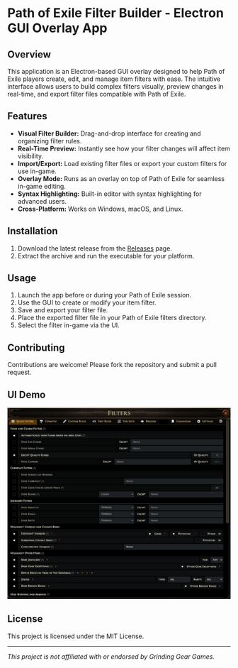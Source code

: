 # Path of Exile Filter Builder - Electron GUI Overlay App

## Overview

This application is an Electron-based GUI overlay designed to help Path of Exile players create, edit, and manage item filters with ease. The intuitive interface allows users to build complex filters visually, preview changes in real-time, and export filter files compatible with Path of Exile.

## Features

- **Visual Filter Builder:** Drag-and-drop interface for creating and organizing filter rules.
- **Real-Time Preview:** Instantly see how your filter changes will affect item visibility.
- **Import/Export:** Load existing filter files or export your custom filters for use in-game.
- **Overlay Mode:** Runs as an overlay on top of Path of Exile for seamless in-game editing.
- **Syntax Highlighting:** Built-in editor with syntax highlighting for advanced users.
- **Cross-Platform:** Works on Windows, macOS, and Linux.

## Installation

1. Download the latest release from the [Releases](https://github.com/your-repo/releases) page.
2. Extract the archive and run the executable for your platform.

## Usage

1. Launch the app before or during your Path of Exile session.
2. Use the GUI to create or modify your item filter.
3. Save and export your filter file.
4. Place the exported filter file in your Path of Exile filters directory.
5. Select the filter in-game via the UI.

## Contributing

Contributions are welcome! Please fork the repository and submit a pull request.

## UI Demo

![UI Demo](ui-Demo.png)



## License

This project is licensed under the MIT License.

---
*This project is not affiliated with or endorsed by Grinding Gear Games.*
